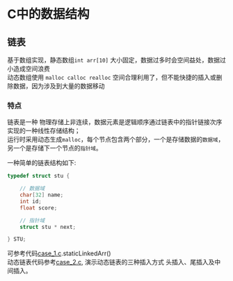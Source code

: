 C中的数据结构
===

## 链表
基于数组实现，静态数组`int arr[10]` 大小固定，数据过多时会空间益处，数据过小造成空间浪费    
动态数组使用 `malloc calloc realloc` 空间合理利用了，但不能快捷的插入或删除数据，因为涉及到大量的数据移动   


### 特点
链表是一种 物理存储上非连续，数据元素是逻辑顺序通过链表中的指针链接次序实现的一种线性存储结构；   
运行时采用动态生成`malloc`，每个节点包含两个部分，一个是存储数据的`数据域`，另一个是存储下一个节点的`指针域`。    


一种简单的链表结构如下:
```c
typedef struct stu {

    // 数据域
    char[32] name;
    int id;
    float score;

    // 指针域
    struct stu * next;

} STU;
```
可参考代码[case_1.c](case_1.c).staticLinkedArr()   
动态链表代码参考[case_2.c](case_2.c), 演示动态链表的三种插入方式 头插入、尾插入及中间插入。